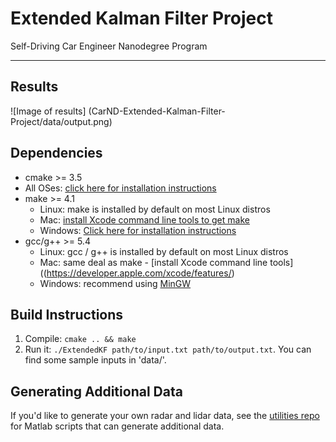 # Extended Kalman Filter Project
Self-Driving Car Engineer Nanodegree Program

---
## Results
![Image of results]
(CarND-Extended-Kalman-Filter-Project/data/output.png)



## Dependencies

* cmake >= 3.5
 * All OSes: [click here for installation instructions](https://cmake.org/install/)
* make >= 4.1
  * Linux: make is installed by default on most Linux distros
  * Mac: [install Xcode command line tools to get make](https://developer.apple.com/xcode/features/)
  * Windows: [Click here for installation instructions](http://gnuwin32.sourceforge.net/packages/make.htm)
* gcc/g++ >= 5.4
  * Linux: gcc / g++ is installed by default on most Linux distros
  * Mac: same deal as make - [install Xcode command line tools]((https://developer.apple.com/xcode/features/)
  * Windows: recommend using [MinGW](http://www.mingw.org/)

## Build Instructions

1. Compile: `cmake .. && make` 
2. Run it: `./ExtendedKF path/to/input.txt path/to/output.txt`. You can find
   some sample inputs in 'data/'.
   
## Generating Additional Data

If you'd like to generate your own radar and lidar data, see the
[utilities repo](https://github.com/udacity/CarND-Mercedes-SF-Utilities) for
Matlab scripts that can generate additional data.

